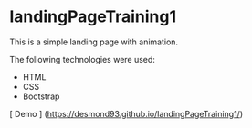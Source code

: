 # landingPageTraining1

This is a simple landing page with animation.

The following technologies were used:
* HTML
* CSS
* Bootstrap

[ Demo ] (https://desmond93.github.io/landingPageTraining1/)
